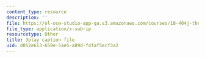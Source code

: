 ```yaml
---
content_type: resource
description: ''
file: https://ol-ocw-studio-app-qa.s3.amazonaws.com/courses/18-404j-theory-of-computation-fall-2020/d052e613659e5ae5a89df4faf5ecf3a2_N28g_YBXY8Y.vtt
file_type: application/x-subrip
resourcetype: Other
title: 3play caption file
uid: d052e613-659e-5ae5-a89d-f4faf5ecf3a2
---
```

